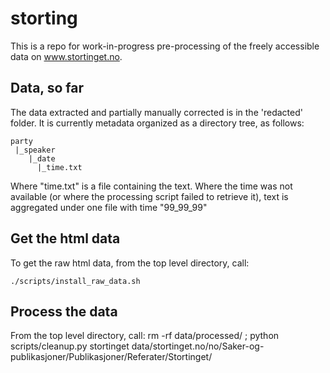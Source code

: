 # storting

This is a repo for work-in-progress pre-processing of the freely 
accessible data on www.stortinget.no.

## Data, so far

The data extracted and partially manually corrected is in the 'redacted'
folder. It is currently metadata organized as a directory tree, as follows:

    party
     |_speaker
        |_date
          |_time.txt

Where "time.txt" is a file containing the text. Where the time was not
available (or where the processing script failed to retrieve it), text
is aggregated under one file with time "99_99_99"




## Get the html data

To get the raw html data, from the top level directory, call:

    ./scripts/install_raw_data.sh

## Process the data

From the top level directory, call:
    rm -rf data/processed/ ;  python scripts/cleanup.py stortinget data/stortinget.no/no/Saker-og-publikasjoner/Publikasjoner/Referater/Stortinget/
